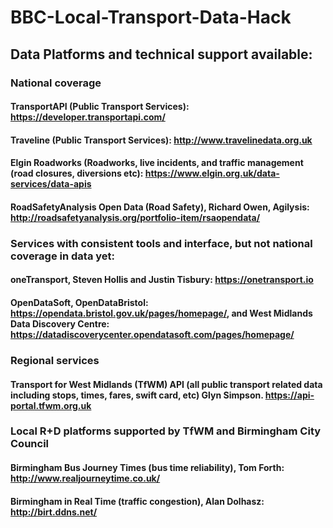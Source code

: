 # BBC-Local-Transport-Data-Hack
## Data Platforms and technical support available: 
### National coverage
#### TransportAPI (Public Transport Services): https://developer.transportapi.com/
#### Traveline (Public Transport Services): http://www.travelinedata.org.uk 
#### Elgin Roadworks (Roadworks, live incidents, and traffic management (road closures, diversions etc): https://www.elgin.org.uk/data-services/data-apis
#### RoadSafetyAnalysis Open Data (Road Safety), Richard Owen, Agilysis: http://roadsafetyanalysis.org/portfolio-item/rsaopendata/ 
### Services with consistent tools and interface, but not national coverage in data yet:
#### oneTransport, Steven Hollis and Justin Tisbury: https://onetransport.io 
#### OpenDataSoft, OpenDataBristol: https://opendata.bristol.gov.uk/pages/homepage/, and West Midlands Data Discovery Centre: https://datadiscoverycenter.opendatasoft.com/pages/homepage/
### Regional services 
#### Transport for West Midlands (TfWM) API (all public transport related data including stops, times, fares, swift card, etc) Glyn Simpson. https://api-portal.tfwm.org.uk
### Local R+D platforms supported by TfWM and Birmingham City Council
#### Birmingham Bus Journey Times (bus time reliability), Tom Forth: http://www.realjourneytime.co.uk/
#### Birmingham in Real Time (traffic congestion), Alan Dolhasz: http://birt.ddns.net/
